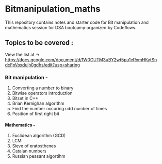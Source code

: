 # Bitmanipulation_maths

This repository contains notes and starter code for Bit manipulation and mathematics session for DSA bootcamp organized by Codeflows.

## Topics to be covered :

View the list at -> https://docs.google.com/document/d/1W0GUTM3uBY2wt5pu1eRxmHKytSndcFpVoxdujh0gdhs/edit?usp=sharing

### Bit manipulation -

1. Converting a number to binary
2. Bitwise operators introduction
3. Bitset in C++
4. Brian Kernighan algorithm
5. Find the number occuring odd number of times
6. Position of first right bit

#### Mathematics -

1. Euclidean algorithm (GCD)
2. LCM
3. Sieve of eratosthenes
4. Catalan numbers
5. Russian peasant algortihm
